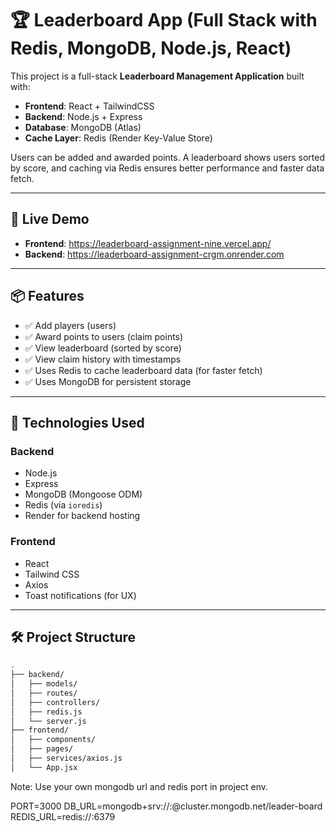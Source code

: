 # 🏆 Leaderboard App (Full Stack with Redis, MongoDB, Node.js, React)

This project is a full-stack **Leaderboard Management Application** built with:

- **Frontend**: React + TailwindCSS
- **Backend**: Node.js + Express
- **Database**: MongoDB (Atlas)
- **Cache Layer**: Redis (Render Key-Value Store)

Users can be added and awarded points. A leaderboard shows users sorted by score, and caching via Redis ensures better performance and faster data fetch.

---

## 🚀 Live Demo

- **Frontend**: https://leaderboard-assignment-nine.vercel.app/
- **Backend**: https://leaderboard-assignment-crgm.onrender.com

---

## 📦 Features

- ✅ Add players (users)
- ✅ Award points to users (claim points)
- ✅ View leaderboard (sorted by score)
- ✅ View claim history with timestamps
- ✅ Uses Redis to cache leaderboard data (for faster fetch)
- ✅ Uses MongoDB for persistent storage

---

## 🔧 Technologies Used

### Backend
- Node.js
- Express
- MongoDB (Mongoose ODM)
- Redis (via `ioredis`)
- Render for backend hosting

### Frontend
- React
- Tailwind CSS
- Axios
- Toast notifications (for UX)

---

## 🛠️ Project Structure

```bash
.
├── backend/
│   ├── models/
│   ├── routes/
│   ├── controllers/
│   ├── redis.js
│   └── server.js
├── frontend/
│   ├── components/
│   ├── pages/
│   ├── services/axios.js
│   └── App.jsx
```
Note: Use your own mongodb url and redis port in project env.

PORT=3000
DB_URL=mongodb+srv://<username>:<password>@cluster.mongodb.net/leader-board
REDIS_URL=redis://<your-render-redis-url>:6379

